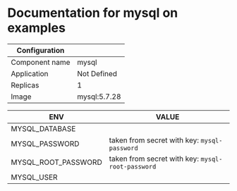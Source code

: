 # Documentation for mysql on examples

| Configuration ||
| --- | ---- |
| Component name | mysql |
| Application | Not Defined |
| Replicas | 1 |
| Image | mysql:5.7.28 |

| ENV | VALUE |
| --- | -----  |
|MYSQL_DATABASE | |
|MYSQL_PASSWORD | taken from secret with key: ``mysql-password``|
|MYSQL_ROOT_PASSWORD | taken from secret with key: ``mysql-root-password``|
|MYSQL_USER | |
